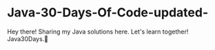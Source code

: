 # Java-30-Days-Of-Code-updated-
Hey there! Sharing my Java solutions here. Let's learn together! Java30Days.🚀

